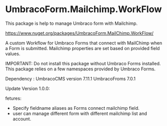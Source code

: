 # UmbracoForm.Mailchimp.WorkFlow

This package is help to manage Umbraco form with Mailchimp.

https://www.nuget.org/packages/UmbracoForm.MailChimp.WorkFlow/

A custom Workflow for Umbraco Forms that connect with MailChimp when a Form is submitted. Mailchimp properties are set based on provided field values.

IMPORTANT: Do not install this package without Umbraco Forms installed. 
This package relies on a few namespaces provided by Umbraco Forms.

Dependency :
UmbracoCMS version 7.11.1
UmbracoFroms 7.0.1

Update Version 1.0.0:

fetures:
- Specify fieldname aliases as Forms connect mailchimp field.
- user can manage different form with different mailchimp list and account.

